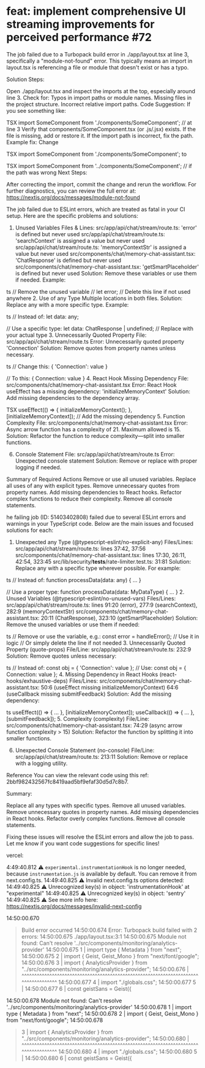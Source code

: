 # feat: implement comprehensive UI streaming improvements for perceived performance #72

The job failed due to a Turbopack build error in ./app/layout.tsx at line 3, specifically a "module-not-found" error. This typically means an import in layout.tsx is referencing a file or module that doesn't exist or has a typo.

Solution Steps:

Open ./app/layout.tsx and inspect the imports at the top, especially around line 3.
Check for:
Typos in import paths or module names.
Missing files in the project structure.
Incorrect relative import paths.
Code Suggestion: If you see something like:

TSX
import SomeComponent from './components/SomeComponent'; // at line 3
Verify that components/SomeComponent.tsx (or .js/.jsx) exists.
If the file is missing, add or restore it.
If the import path is incorrect, fix the path.
Example fix: Change

TSX
import SomeComponent from './components/SomeComponent';
to

TSX
import SomeComponent from '../components/SomeComponent'; // if the path was wrong
Next Steps:

After correcting the import, commit the change and rerun the workflow.
For further diagnostics, you can review the full error at: https://nextjs.org/docs/messages/module-not-found


The job failed due to ESLint errors, which are treated as fatal in your CI setup. Here are the specific problems and solutions:

1. Unused Variables
Files & Lines:
src/app/api/chat/stream/route.ts: 'error' is defined but never used
src/app/api/chat/stream/route.ts: 'searchContext' is assigned a value but never used
src/app/api/chat/stream/route.ts: 'memoryContextStr' is assigned a value but never used
src/components/chat/memory-chat-assistant.tsx: 'ChatResponse' is defined but never used
src/components/chat/memory-chat-assistant.tsx: 'getSmartPlaceholder' is defined but never used
Solution: Remove these variables or use them if needed.
Example:

ts
// Remove the unused variable
// let error; // Delete this line if not used anywhere
2. Use of any Type
Multiple locations in both files.
Solution: Replace any with a more specific type.
Example:

ts
// Instead of:
let data: any;

// Use a specific type:
let data: ChatResponse | undefined; // Replace with your actual type
3. Unnecessarily Quoted Property
File: src/app/api/chat/stream/route.ts
Error: Unnecessarily quoted property 'Connection'
Solution: Remove quotes from property names unless necessary.

ts
// Change this:
{ 'Connection': value }

// To this:
{ Connection: value }
4. React Hook Missing Dependency
File: src/components/chat/memory-chat-assistant.tsx
Error: React Hook useEffect has a missing dependency: 'initializeMemoryContext'
Solution: Add missing dependencies to the dependency array.

TSX
useEffect(() => {
  initializeMemoryContext();
}, [initializeMemoryContext]); // Add the missing dependency
5. Function Complexity
File: src/components/chat/memory-chat-assistant.tsx
Error: Async arrow function has a complexity of 21. Maximum allowed is 15.
Solution: Refactor the function to reduce complexity—split into smaller functions.

6. Console Statement
File: src/app/api/chat/stream/route.ts
Error: Unexpected console statement
Solution: Remove or replace with proper logging if needed.

Summary of Required Actions
Remove or use all unused variables.
Replace all uses of any with explicit types.
Remove unnecessary quotes from property names.
Add missing dependencies to React hooks.
Refactor complex functions to reduce their complexity.
Remove all console statements.


he failing job (ID: 51403402808) failed due to several ESLint errors and warnings in your TypeScript code. Below are the main issues and focused solutions for each:

1. Unexpected any Type (@typescript-eslint/no-explicit-any)
Files/Lines:
src/app/api/chat/stream/route.ts: lines 37:42, 37:56
src/components/chat/memory-chat-assistant.tsx: lines 17:30, 26:11, 42:54, 323:45
src/lib/security/__tests__/rate-limiter.test.ts: 31:81
Solution:
Replace any with a specific type wherever possible. For example:

ts
// Instead of:
function processData(data: any) { ... }

// Use a proper type:
function processData(data: MyDataType) { ... }
2. Unused Variables (@typescript-eslint/no-unused-vars)
Files/Lines:
src/app/api/chat/stream/route.ts: lines 91:20 (error), 277:9 (searchContext), 282:9 (memoryContextStr)
src/components/chat/memory-chat-assistant.tsx: 20:11 (ChatResponse), 323:10 (getSmartPlaceholder)
Solution:
Remove the unused variables or use them if needed:

ts
// Remove or use the variable, e.g.:
const error = handleError(); // Use it in logic
// Or simply delete the line if not needed
3. Unnecessarily Quoted Property (quote-props)
File/Line:
src/app/api/chat/stream/route.ts: 232:9
Solution:
Remove quotes unless necessary:

ts
// Instead of:
const obj = { 'Connection': value };
// Use:
const obj = { Connection: value };
4. Missing Dependency in React Hooks (react-hooks/exhaustive-deps)
Files/Lines:
src/components/chat/memory-chat-assistant.tsx: 50:6 (useEffect missing initializeMemoryContext)
64:6 (useCallback missing submitFeedback)
Solution:
Add the missing dependency:

ts
useEffect(() => { ... }, [initializeMemoryContext]);
useCallback(() => { ... }, [submitFeedback]);
5. Complexity (complexity)
File/Line:
src/components/chat/memory-chat-assistant.tsx: 74:29 (async arrow function complexity > 15)
Solution:
Refactor the function by splitting it into smaller functions.

6. Unexpected Console Statement (no-console)
File/Line:
src/app/api/chat/stream/route.ts: 213:11
Solution:
Remove or replace with a logging utility.

Reference
You can view the relevant code using this ref: 2bbf982432567fc8419aad5bf9efaf30d5d7c8b7.

Summary:

Replace all any types with specific types.
Remove all unused variables.
Remove unnecessary quotes in property names.
Add missing dependencies in React hooks.
Refactor overly complex functions.
Remove all console statements.

Fixing these issues will resolve the ESLint errors and allow the job to pass. Let me know if you want code suggestions for specific lines!

vercel:

4:49:40.812 
 ⚠ `experimental.instrumentationHook` is no longer needed, because `instrumentation.js` is available by default. You can remove it from next.config.ts.
14:49:40.825 
 ⚠ Invalid next.config.ts options detected: 
14:49:40.825 
 ⚠     Unrecognized key(s) in object: 'instrumentationHook' at "experimental"
14:49:40.825 
 ⚠     Unrecognized key(s) in object: 'sentry'
14:49:40.825 
 ⚠ See more info here: https://nextjs.org/docs/messages/invalid-next-config
 
14:50:00.670 
> Build error occurred
14:50:00.674 
Error: Turbopack build failed with 2 errors:
14:50:00.675 
./app/layout.tsx:3:1
14:50:00.675 
Module not found: Can't resolve '../src/components/monitoring/analytics-provider'
14:50:00.675 
  1 | import type { Metadata } from "next";
14:50:00.675 
  2 | import { Geist, Geist_Mono } from "next/font/google";
14:50:00.676 
> 3 | import { AnalyticsProvider } from "../src/components/monitoring/analytics-provider";
14:50:00.676 
    | ^^^^^^^^^^^^^^^^^^^^^^^^^^^^^^^^^^^^^^^^^^^^^^^^^^^^^^^^^^^^^^^^^^^^^^^^^^^^^^^^^^^^
14:50:00.677 
  4 | import "./globals.css";
14:50:00.677 
  5 |
14:50:00.677 
  6 | const geistSans = Geist({
  
  
  14:50:00.678 
  Module not found: Can't resolve '../src/components/monitoring/analytics-provider'
  14:50:00.678 
    1 | import type { Metadata } from "next";
  14:50:00.678 
    2 | import { Geist, Geist_Mono } from "next/font/google";
  14:50:00.678 
  > 3 | import { AnalyticsProvider } from "../src/components/monitoring/analytics-provider";
  14:50:00.680 
      | ^^^^^^^^^^^^^^^^^^^^^^^^^^^^^^^^^^^^^^^^^^^^^^^^^^^^^^^^^^^^^^^^^^^^^^^^^^^^^^^^^^^^
  14:50:00.680 
    4 | import "./globals.css";
  14:50:00.680 
    5 |
  14:50:00.680 
    6 | const geistSans = Geist({
